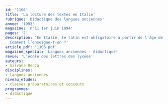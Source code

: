```yaml
---
id: '1166'
title: 'La lecture des textes en Italie'
rubrique: 'Didactique des langues anciennes'
annee: '1993'
magazine: 'n°11 1er juin 1994'
pages: '2'
description: 'En Italie, le latin est obligatoire à partir de l’âge de quatorze ans.
  Comment l’enseigne-t-on ?'
article_pdf: '1166.pdf'
magazine_special: 'Langues anciennes : didactique'
revue: 'L’école des lettres des lycées'
auteurs:
- Silvana Rocca
disciplines:
- langues anciennes
niveau_etudes:
- classes préparatoires et concours
programmes:
- didactique
---
```

